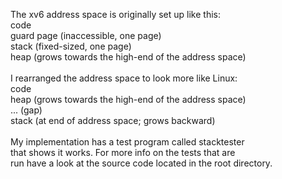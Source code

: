 The xv6 address space is originally set up like this:\
code\
guard page (inaccessible, one page)\
stack (fixed-sized, one page)\
heap (grows towards the high-end of the address space)\
\
I rearranged the address space to look more like Linux:\
code\
heap (grows towards the high-end of the address space)\
... (gap)\
stack (at end of address space; grows backward)\
\
My implementation has a test program called stacktester\
that shows it works. For more info on the tests that are \
run have a look at the source code located in the root directory.
